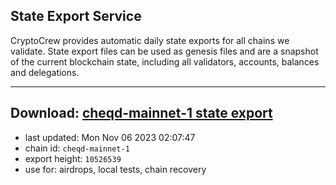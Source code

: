 ## State Export Service
CryptoCrew provides automatic daily state exports for all chains we validate. State export files can be used as genesis files and are a snapshot of the current blockchain state, including all validators, accounts, balances and delegations.

---
**Download: [cheqd-mainnet-1 state export](https://dl.ccvalidators.com/SERVICE/cheqd/cheqd-mainnet-1_export_10526539.json)**
---

- last updated: Mon Nov 06 2023 02:07:47
- chain id: `cheqd-mainnet-1`
- export height: `10526539`
- use for: airdrops, local tests, chain recovery
